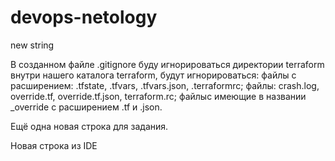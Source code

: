 # devops-netology
new string

В созданном файле .gitignore буду игнорироваться директории terraform внутри нашего каталога 
terraform, будут игнорироваться:
файлы с расширением: .tfstate, .tfvars, .tfvars.json, .terraformrc;
файлы: crash.log, override.tf, override.tf.json, terraform.rc;
файлыс имеющие в названии _override с расширением .tf и .json.

Ещё одна новая строка для задания.

Новая строка из IDE
 
